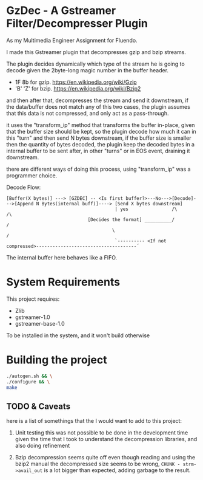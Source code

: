 # GzDec - A Gstreamer Filter/Decompresser Plugin

As my Multimedia Engineer Assignment for Fluendo.

I made this Gstreamer plugin that decompresses gzip and bzip streams.

The plugin decides dynamically which type of the stream he is going to decode given
the 2byte-long magic number in the buffer header.
  * 1F 8b for gzip. https://en.wikipedia.org/wiki/Gzip
  * 'B' 'Z' for bzip. https://en.wikipedia.org/wiki/Bzip2

and then after that, decompresses the stream and send it downstream, if the data/buffer does not
match any of this two cases, the plugin assumes that this data is not compressed, and only act as
a pass-through.

it uses the "transform_ip" method that transforms the buffer in-place, given that the buffer size should be kept,
so the plugin decode how much it can in this "turn" and then send N bytes downstream, if the buffer size is smaller then
the quantity of bytes decoded, the plugin keep the decoded bytes in a internal buffer to be sent after, in other "turns" or
in EOS event, draining it downstream.

there are different ways of doing this process, using "transform_ip" was a programmer choice.

Decode Flow:
```
[Buffer(X bytes)] ---> [GZDEC] -- <Is first buffer?>---No--->[Decode]--->[Append N Bytes(internal buff)]----> [Send X bytes downstream]
                                        | yes                /\                                               /\
                              [Decides the format] __________/                                                /
                                       \                                                                     /
                                        `---------- <If not compressed>-------------------------------------´
```
The internal buffer here behaves like a FIFO.

# System Requirements

This project requires:

* Zlib
* gstreamer-1.0
* gstreamer-base-1.0

To be installed in the system, and it won't build otherwise


# Building the project

```bash
./autogen.sh && \
./configure && \
make
```

## TODO & Caveats

here is a list of somethings that the I would want to add to this project:

1. Unit testing
    this was not possible to be done in the development time given the time that
    I took to understand the decompression libraries, and also doing refinement

2. Bzip decompression seems quite off
    even though reading and using the bzip2 manual the decompressed size seems to be wrong,
    ``` CHUNK - strm->avail_out ``` is a lot bigger than expected, adding garbage to the result.
